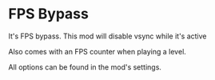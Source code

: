 # FPS Bypass

It's FPS bypass. This mod will disable vsync while it's active

Also comes with an FPS counter when playing a level.

All options can be found in the mod's settings.